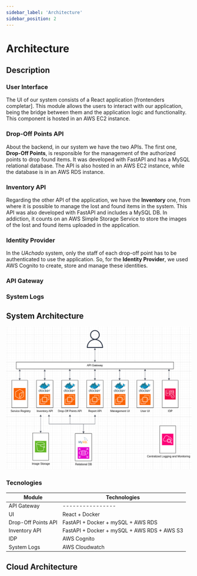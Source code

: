 ```yaml
---
sidebar_label: 'Architecture'
sidebar_position: 2
---
```


# Architecture

## Description

### User Interface

The UI of our system consists of a React application [frontenders completar]. This module allows the users to 
interact with our application, being the bridge between them and the application logic and functionality. This component
is hosted in an AWS EC2 instance.

### Drop-Off Points API

About the backend, in our system we have the two APIs. The first one, **Drop-Off Points**, is responsible for the management 
of the authorized points to drop found items. It was developed with FastAPI and has a MySQL relational database. The API 
is also hosted in an AWS EC2 instance, while the database is in an AWS RDS instance.

### Inventory API

Regarding the other API of the application, we have the **Inventory** one, from where it is possible to manage the lost and 
found items in the system. This API was also developed with FastAPI and includes a MySQL DB. In addiction, it counts on an 
AWS Simple Storage Service to store the images of the lost and found items uploaded in the application.

### Identity Provider

In the *UAchado* system, only the staff of each drop-off point has to be authenticated to use the application. 
So, for the **Identity Provider**, we used AWS Cognito to create, store and manage these identities.

### API Gateway


### System Logs 




## System Architecture

![UAchado Architecture](/img/arquitetura.png)


### Tecnologies

| Module             | Technologies                                |
|--------------------|---------------------------------------------|
| API Gateway        | ----------------                            |
| UI                 | React + Docker                              |
| Drop-Off Points API | FastAPI + Docker + mySQL + AWS RDS          |
| Inventory API      | FastAPI + Docker + mySQL + AWS RDS + AWS S3 |
| IDP                | AWS Cognito                                 |
| System Logs        | AWS Cloudwatch                              |




## Cloud Architecture